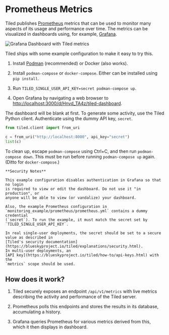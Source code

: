 # Prometheus Metrics

Tiled publishes [Prometheus](https://prometheus.io/) metrics that can be used
to monitor many aspects of its usage and performance over time. The metrics
can be visualized in dashboards using, for example,
[Grafana](https://grafana.com/).

![Grafana Dashboard with Tiled metrics](../_static/grafana-screenshot.png)

Tiled ships with some example configuration to make it easy to try this.

1. Install [Podman](https://podman.io/) (recommended) or Docker (also works).

2. Install `podman-compose` or `docker-compose`. Either can be installed using `pip install`.

3. Run `TILED_SINGLE_USER_API_KEY=secret podman-compose up`.

4. Open Grafana by navigating a web browser to
   [http://localhost:3000/d/Hnvd_TA4z/tiled-dashboard](http://localhost:3000/d/Hnvd_TA4z/tiled-dashboard).

The dashboard will be blank at first. To generate some activity, use the Tiled Python client.
Authenticate using the dummy API key, `secret`.

```python
from tiled.client import from_uri

c = from_uri("http://localhost:8000", api_key="secret")
list(c)
```

To clean up, escape `podman-compose` using Ctrl+C, and then run `podman-compose
down`. This must be run before running `podman-compose up` again. (Ditto for
`docker-compose`.)


```{warning}
**Security Notes**

This example configuration disables authentication in Grafana so that no login
is required to view or edit the dashboard. Do not use it "in production", or
anyone will be able to view (or vandalize) your dashboard.

Also, the example Prometheus configuration in
`monitoring_example/prometheus/prometheus.yml` contains a dummy credential
(`secret`). To run the example, it must match the secret set by
`TILED_SINGLE_USER_API_KEY`.

In real single-user deployments, the secret should be set to a secure value as described in
[Tiled's security documentation](https://blueskyproject.io/tiled/explanations/security.html).
In multi-user deployments, an
[API key](https://blueskyproject.io/tiled/how-to/api-keys.html) with the
`metrics` scope should be used.
```

## How does it work?

1. Tiled securely exposes an endpoint `/api/v1/metrics` with live metrics
   describing the activity and performance of the Tiled server.

2. Prometheus polls this endpoints and stores the results in its database,
   accumulating a history.

3. Grafana queries Prometheus for various metrics derived from this, which it
   then displays in dashboard.
